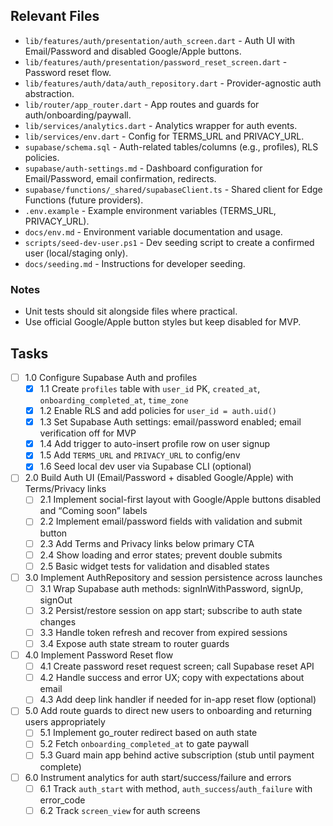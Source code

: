 ## Relevant Files

- `lib/features/auth/presentation/auth_screen.dart` - Auth UI with Email/Password and disabled Google/Apple buttons.
- `lib/features/auth/presentation/password_reset_screen.dart` - Password reset flow.
- `lib/features/auth/data/auth_repository.dart` - Provider-agnostic auth abstraction.
- `lib/router/app_router.dart` - App routes and guards for auth/onboarding/paywall.
- `lib/services/analytics.dart` - Analytics wrapper for auth events.
- `lib/services/env.dart` - Config for TERMS_URL and PRIVACY_URL.
- `supabase/schema.sql` - Auth-related tables/columns (e.g., profiles), RLS policies.
- `supabase/auth-settings.md` - Dashboard configuration for Email/Password, email confirmation, redirects.
- `supabase/functions/_shared/supabaseClient.ts` - Shared client for Edge Functions (future providers).
- `.env.example` - Example environment variables (TERMS_URL, PRIVACY_URL).
- `docs/env.md` - Environment variable documentation and usage.
- `scripts/seed-dev-user.ps1` - Dev seeding script to create a confirmed user (local/staging only).
- `docs/seeding.md` - Instructions for developer seeding.

### Notes

- Unit tests should sit alongside files where practical.
- Use official Google/Apple button styles but keep disabled for MVP.

## Tasks

- [ ] 1.0 Configure Supabase Auth and profiles
  - [x] 1.1 Create `profiles` table with `user_id` PK, `created_at`, `onboarding_completed_at`, `time_zone`
  - [x] 1.2 Enable RLS and add policies for `user_id = auth.uid()`
  - [x] 1.3 Set Supabase Auth settings: email/password enabled; email verification off for MVP
  - [x] 1.4 Add trigger to auto-insert profile row on user signup
  - [x] 1.5 Add `TERMS_URL` and `PRIVACY_URL` to config/env
  - [x] 1.6 Seed local dev user via Supabase CLI (optional)

- [ ] 2.0 Build Auth UI (Email/Password + disabled Google/Apple) with Terms/Privacy links
  - [ ] 2.1 Implement social-first layout with Google/Apple buttons disabled and “Coming soon” labels
  - [ ] 2.2 Implement email/password fields with validation and submit button
  - [ ] 2.3 Add Terms and Privacy links below primary CTA
  - [ ] 2.4 Show loading and error states; prevent double submits
  - [ ] 2.5 Basic widget tests for validation and disabled states

- [ ] 3.0 Implement AuthRepository and session persistence across launches
  - [ ] 3.1 Wrap Supabase auth methods: signInWithPassword, signUp, signOut
  - [ ] 3.2 Persist/restore session on app start; subscribe to auth state changes
  - [ ] 3.3 Handle token refresh and recover from expired sessions
  - [ ] 3.4 Expose auth state stream to router guards

- [ ] 4.0 Implement Password Reset flow
  - [ ] 4.1 Create password reset request screen; call Supabase reset API
  - [ ] 4.2 Handle success and error UX; copy with expectations about email
  - [ ] 4.3 Add deep link handler if needed for in-app reset flow (optional)

- [ ] 5.0 Add route guards to direct new users to onboarding and returning users appropriately
  - [ ] 5.1 Implement go_router redirect based on auth state
  - [ ] 5.2 Fetch `onboarding_completed_at` to gate paywall
  - [ ] 5.3 Guard main app behind active subscription (stub until payment complete)

- [ ] 6.0 Instrument analytics for auth start/success/failure and errors
  - [ ] 6.1 Track `auth_start` with method, `auth_success`/`auth_failure` with error_code
  - [ ] 6.2 Track `screen_view` for auth screens
